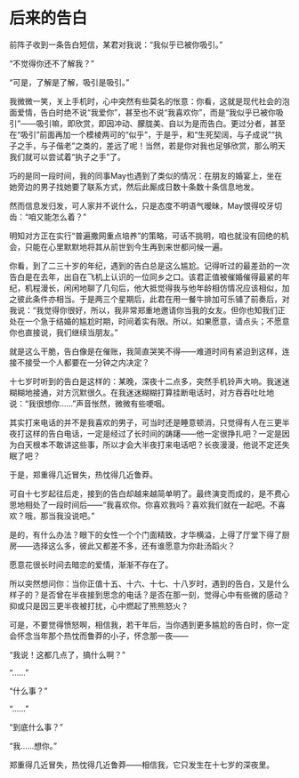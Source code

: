 # 后来的告白

前阵子收到一条告白短信，某君对我说：“我似乎已被你吸引。” 

“不觉得你还不了解我？” 

“可是，了解是了解，吸引是吸引。” 

我微微一笑，关上手机时，心中突然有些莫名的怅意：你看，这就是现代社会的泡面爱情，告白时绝不说“我爱你”，甚至也不说“我喜欢你”，而是“我似乎已被你吸引”——吸引嘛，即欣赏，即因冲动、朦胧美、自以为是而告白。更过分者，甚至在“吸引”前面再加一个模棱两可的“似乎”，于是乎，和“生死契阔，与子成说”“执子之手，与子偕老”之类的，差远了呢！当然，若是你对我也足够欣赏，那么明天我们就可以尝试着“执子之手”了。 

巧的是同一段时间，我的同事May也遇到了类似的情况：在朋友的婚宴上，坐在她旁边的男子找她要了联系方式，然后此厮成日数十条数十条信息地发。 

然而信息发归发，可人家并不说什么，只是态度不明语气暧昧，May恨得咬牙切齿：“咱又能怎么着？” 

明知对方正在实行“普遍撒网重点培养”的策略，可话不挑明，咱也就没有回绝的机会，只能在心里默默地将其从前世到今生再到来世都问候一遍。 

你看，到了二三十岁的年纪，遇到的告白总是这么尴尬。记得听过的最差劲的一次告白是在去年，出自在飞机上认识的一位同乡之口。该君正值被催婚催得最紧的年纪，机程漫长，闲闲地聊了几句后，他大抵觉得我与他年龄相仿情况应该相似，加之彼此条件亦相当。于是两三个星期后，此君在用一餐牛排加可乐铺了前奏后，对我说：“我觉得你很好，所以，我非常郑重地邀请你当我的女友。但你也知我们正处在一个急于结婚的尴尬时期，时间着实有限。所以，如果愿意，请点头；不愿意你也直接说，我们继续当朋友。” 

就是这么干脆，告白像是在催账，我简直哭笑不得——难道时间有紧迫到这样，连接不接受一个人都要在一分钟之内决定？ 

十七岁时听到的告白是这样的：某晚，深夜十二点多，突然手机铃声大响。我迷迷糊糊地接通，对方沉默很久。在我迷迷糊糊打算挂断电话时，对方吞吞吐吐地说：“我很想你……”声音怅然，微微有些哽咽。 

其实打来电话的并不是我喜欢的男子，可当时还是睡意顿消，只觉得有人在三更半夜打这样的告白电话，一定是经过了长时间的踌躇——他一定很挣扎吧？一定是因为白天根本不敢讲这些事，所以才会大半夜打来电话吧？长夜漫漫，他说不定还失眠了吧？ 

于是，郑重得几近冒失，热忱得几近鲁莽。 

可自十七岁起往后走，接到的告白却越来越简单明了。最终演变而成的，是不费心思地相处了一段时间后——“我喜欢你。你喜欢我吗？喜欢我们就在一起吧。不喜欢？哦，那当我没说吧。” 

是的，有什么办法？眼下的女性一个个门面精致，才华横溢，上得了厅堂下得了厨房——选择这么多，彼此又都差不多，还有谁愿意为你赴汤蹈火？ 

愿意花很长时间去暗恋的爱情，渐渐不存在了。 

所以突然想问你：当你正值十五、十六、十七、十八岁时，遇到的告白，又是什么样子的？是否曾在半夜接到思念的电话？是否在那一刻，觉得心中有些微的感动？抑或只是因三更半夜被打扰，心中燃起了熊熊怒火？ 

可是，不要觉得愤怒啊，相信我，若干年后，当你遇到更多尴尬的告白时，你一定会怀念当年那个热忱而鲁莽的小子，怀念那一夜—— 

“我说！这都几点了，搞什么啊？” 

“……” 

“什么事？” 

“……” 

“到底什么事？” 

“我……想你。” 

郑重得几近冒失，热忱得几近鲁莽——相信我，它只发生在十七岁的深夜里。
